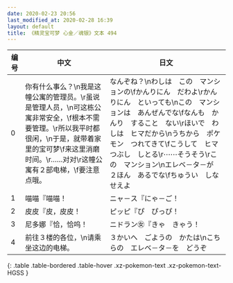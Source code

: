 ```yaml
---
date: 2020-02-23 20:56
last_modified_at: 2020-02-28 16:39
layout: default
title: 《精灵宝可梦 心金／魂银》文本 494
---
```

| 编号 | 中文 | 日文 |
| ---- | ---- | ---- |
| 0 | 你有什么事么？\n我是这幢公寓的管理员。\r虽说是管理人员，\n可这栋公寓非常安全，\f根本不需要管理。\r所以我平时都很闲，\n于是，就带着家里的宝可梦\f来这里消磨时间。\r……对对\r这幢公寓有２部电梯，\f要注意点哦。 | なんぞね？\nわしは　この　マンションの\fかんりにん　だわよ\rかんりにん　といっても\nこの　マンションは　あんぜんでな\fなんも　かんり　すること　ない\rほいで　わしは　ヒマだから\nうちから　ポケモン　つれてきて\fこうして　ヒマつぶし　しとる\r⋯⋯そうそう\rこの　マンション\nエレベ－タ－が　２ほん　あるでな\fちゅうい　しなせえよ |
| 1 | 喵喵『喵喵！ | ニャ－ス『にゃ－ご！ |
| 2 | 皮皮『皮，皮皮！ | ピッピ『ぴ　ぴっぴ！ |
| 3 | 尼多娜『恰，恰呜！ | ニドラン㊛『きゃ　きゃう！ |
| 4 | 前往３楼的各位，\n请乘坐这边的电梯。 | ３かいへ　ごようの　かたは\nこちらの　エレベ－タ－を　どうぞ |
{: .table .table-bordered .table-hover .xz-pokemon-text .xz-pokemon-text-HGSS }